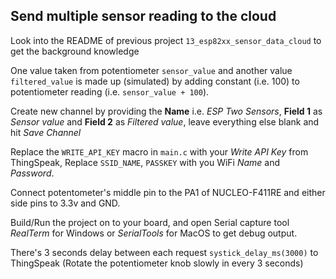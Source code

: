 ## Send multiple sensor reading to the cloud     
    
Look into the README of previous project `13_esp82xx_sensor_data_cloud` to get the background knowledge    
      
One value taken from potentiometer `sensor_value` and another value `filtered_value` is made up (simulated) by adding constant (i.e. 100) to potentiometer reading (i.e. `sensor_value + 100`).   
     
Create new channel by providing the **Name** i.e. _ESP Two Sensors_, **Field 1** as _Sensor value_ and **Field 2** as _Filtered value_, leave everything else blank and hit _Save Channel_          
      
Replace the `WRITE_API_KEY` macro in `main.c` with your _Write API Key_ from ThingSpeak, Replace `SSID_NAME`, `PASSKEY` with you WiFi _Name_ and _Password_.     
    
Connect potentometer's middle pin to the PA1 of NUCLEO-F411RE and either side pins to 3.3v and GND.         
     
Build/Run the project on to your board, and open Serial capture tool _RealTerm_ for Windows or _SerialTools_ for MacOS to get debug output.         
      
There's 3 seconds delay between each request `systick_delay_ms(3000)` to ThingSpeak (Rotate the potentiometer knob slowly in every 3 seconds)    
    
         
    
		
		
    



			
	 		 

         
		 
           
		 
     
		  	 						 		 
		     
		 
	
    
    
    
    
    
    
    
    
    
  
    
    
    
    
    
    
    
    

     
     

     
     

     
    
    